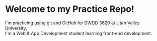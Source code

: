 # Welcome to my Practice Repo!

I'm practicing using git and GitHub for DWDD 3620 at Utah Valley University.  
I'm a Web & App Development student learning front-end development.